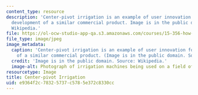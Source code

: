 ```yaml
---
content_type: resource
description: 'Center-pivot irrigation is an example of user innovation followed by
  development of a similar commercial product. Image is in the public domain. Source:
  Wikipedia.'
file: https://ol-ocw-studio-app-qa.s3.amazonaws.com/courses/15-356-how-to-develop-breakthrough-products-and-services-spring-2012/e9364f2c78325737c5785e372c8330cc_15-356s12.jpg
file_type: image/jpeg
image_metadata:
  caption: 'Center-pivot irrigation is an example of user innovation followed by development
    of a similar commercial product. (Image is in the public domain. Source: [Wikipedia](http://en.wikipedia.org/wiki/File:PivotIrrigationOnCotton.jpg).)'
  credit: 'Image is in the public domain. Source: Wikipedia.'
  image-alt: Photograph of irrigation machines being used on a field of cotton.
resourcetype: Image
title: Center-pivot Irrigation
uid: e9364f2c-7832-5737-c578-5e372c8330cc
---
```


